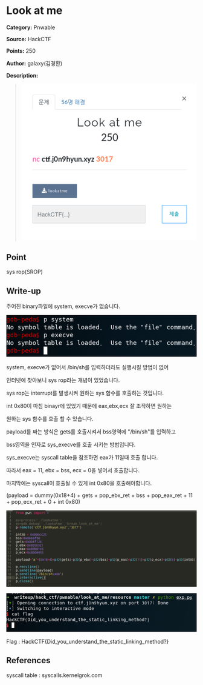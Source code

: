 # Look at me

**Category:** Pnwable

**Source:** HackCTF

**Points:** 250

**Author:** galaxy(김경환)

**Description:** 

> ![img](resource/prob.png)

## Point
sys rop(SROP)

## Write-up

주어진 binary파일에 system, execve가 없습니다.

![img](resource/1.png)

system, execve가 없어서 /bin/sh를 입력하더라도 실행시킬 방법이 없어

인터넷에 찾아보니 sys rop라는 개념이 있었습니다.

sys rop는 interrupt를 발생시켜 원하는 sys 함수를 호출하는 것입니다.

int 0x80이 마침 binayr에 있었기 때문에 eax,ebx,ecx 잘 조작하면 원하는

원하는 sys 함수를 호출 할 수 있습니다.

payload를 짜는 방식은 gets를 호출시켜서 bss영역에 "/bin/sh"를 입력하고

bss영역을 인자로 sys_execve를 호출 시키는 방법입니다.

sys_execve는 syscall table을 참조하면 eax가 11일때 호출 합니다.

따라서 eax = 11, ebx = bss, ecx = 0을 넣어서 호출합니다.

마지막에는 syscall이 호출될 수 있게 int 0x80을 호출해야합니다.

(payload = dummy(0x18+4) + gets + pop_ebx_ret + bss + pop_eax_ret + 11 + pop_ecx_ret + 0 + int 0x80)

![img](resource/exp.png)

![img](resource/flag.png)

Flag : HackCTF{Did_you_understand_the_static_linking_method?}

## References
syscall table : syscalls.kernelgrok.com
